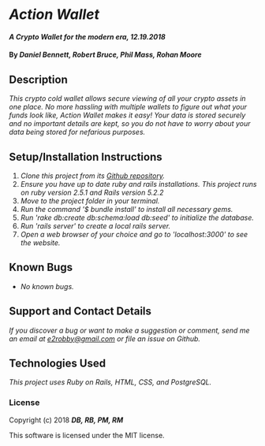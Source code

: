 # _Action Wallet_

#### _A Crypto Wallet for the modern era, 12.19.2018_

#### By **_Daniel Bennett, Robert Bruce, Phil Mass, Rohan Moore_**

## Description

_This crypto cold wallet allows secure viewing of all your crypto assets in one place.  No more hassling with multiple wallets to figure out what your funds look like, Action Wallet makes it easy!  Your data is stored securely and no important details are kept, so you do not have to worry about your data being stored for nefarious purposes._

## Setup/Installation Instructions

1. _Clone this project from its [Github repository](https://github.com/entegral/ActionWallet)._
2. _Ensure you have up to date ruby and rails installations.  This project runs on ruby version 2.5.1 and Rails version 5.2.2_
3. _Move to the project folder in your terminal._
4. _Run the command '$ bundle install' to install all necessary gems._
5. _Run 'rake db:create db:schema:load db:seed' to initialize the database._
6. _Run 'rails server' to create a local rails server._
7. _Open a web browser of your choice and go to 'localhost:3000' to see the website._

## Known Bugs

* _No known bugs._

## Support and Contact Details

_If you discover a bug or want to make a suggestion or comment, send me an email at e2robby@gmail.com or file an issue on Github._

## Technologies Used

_This project uses Ruby on Rails, HTML, CSS, and PostgreSQL._

### License

Copyright (c) 2018 **_DB, RB, PM, RM_**

This software is licensed under the MIT license.
